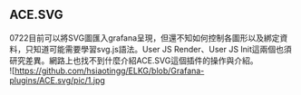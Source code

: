 ## ACE.SVG

0722目前可以將SVG圖匯入grafana呈現，但還不知如何控制各圖形以及綁定資料，只知道可能需要學習svg.js語法。User JS Render、User JS Init這兩個也須研究差異。網路上也找不到什麼介紹ACE.SVG這個插件的操作與介紹。<br>
![https://github.com/hsiaotingg/ELKG/blob/Grafana-plugins/ACE.svg/pic/1.jpg
